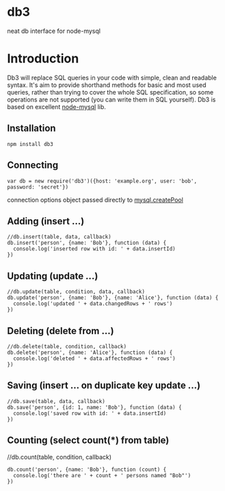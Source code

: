 # db3
neat db interface for node-mysql

# Introduction
Db3 will replace SQL queries in your code with simple, clean and readable syntax. It's aim to provide shorthand methods for basic and most used queries, rather than trying to cover the whole SQL specification, so some operations are not supported (you can write them in SQL yourself). Db3 is based on excellent [node-mysql](https://github.com/felixge/node-mysql) lib.

## Installation
```
npm install db3
```

## Connecting
```
var db = new require('db3')({host: 'example.org', user: 'bob', password: 'secret'})
```
connection options object passed directly to [mysql.createPool](https://github.com/felixge/node-mysql#establishing-connections)

## Adding (insert ...)
```
//db.insert(table, data, callback)
db.insert('person', {name: 'Bob'}, function (data) {
  console.log('inserted row with id: ' + data.insertId)
})
```
## Updating (update ...)
```
//db.update(table, condition, data, callback)
db.update('person', {name: 'Bob'}, {name: 'Alice'}, function (data) {
  console.log('updated ' + data.changedRows + ' rows')
})
```
## Deleting (delete from ...)
```
//db.delete(table, condition, callback)
db.delete('person', {name: 'Alice'}, function (data) {
  console.log('deleted ' + data.affectedRows + ' rows')
})
```
## Saving (insert ... on duplicate key update ...)
```
//db.save(table, data, callback)
db.save('person', {id: 1, name: 'Bob'}, function (data) {
  console.log('saved row with id: ' + data.insertId)
})
```
## Counting (select count(*) from table)
//db.count(table, condition, callback)
```
db.count('person', {name: 'Bob'}, function (count) {
  console.log('there are ' + count + ' persons named "Bob"')  
})
```
